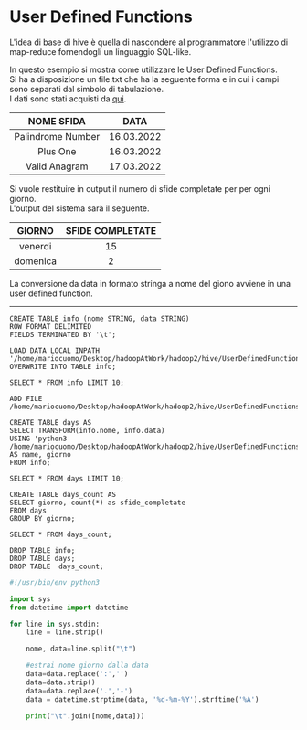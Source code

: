 # User Defined Functions


L'idea di base di hive è quella di nascondere al programmatore l'utilizzo di map-reduce fornendogli un linguaggio SQL-like.

In questo esempio si mostra come utilizzare le User Defined Functions.<br>
Si ha a disposizione un file.txt che ha la seguente forma e in cui i campi sono separati dal simbolo di tabulazione.<br>
I dati sono stati acquisti da <a href="https://github.com/mariocuomo/LeetCode/blob/main/README.md">qui</a>.

| NOME SFIDA | DATA
| :---: | :---: |
| Palindrome Number | 16.03.2022
| Plus One | 16.03.2022
| Valid Anagram | 17.03.2022


Si vuole restituire in output il numero di sfide completate per per ogni giorno.<br>
L'output del sistema sarà il seguente.

| GIORNO | SFIDE COMPLETATE
| :---: | :---: |
| venerdi | 15
| domenica | 2

La conversione da data in formato stringa a nome del giono avviene in una user defined function.

--- 
```
CREATE TABLE info (nome STRING, data STRING)
ROW FORMAT DELIMITED
FIELDS TERMINATED BY '\t';

LOAD DATA LOCAL INPATH '/home/mariocuomo/Desktop/hadoopAtWork/hadoop2/hive/UserDefinedFunctions/file.txt'
OVERWRITE INTO TABLE info;

SELECT * FROM info LIMIT 10;

ADD FILE /home/mariocuomo/Desktop/hadoopAtWork/hadoop2/hive/UserDefinedFunctions/date_convert.py;

CREATE TABLE days AS
SELECT TRANSFORM(info.nome, info.data)
USING 'python3 /home/mariocuomo/Desktop/hadoopAtWork/hadoop2/hive/UserDefinedFunctions/date_convert.py'
AS name, giorno
FROM info;

SELECT * FROM days LIMIT 10;

CREATE TABLE days_count AS
SELECT giorno, count(*) as sfide_completate
FROM days
GROUP BY giorno;

SELECT * FROM days_count;

DROP TABLE info;
DROP TABLE days;
DROP TABLE  days_count;
```

```python
#!/usr/bin/env python3

import sys
from datetime import datetime

for line in sys.stdin:
	line = line.strip()

	nome, data=line.split("\t")

	#estrai nome giorno dalla data
	data=data.replace(':','')
	data=data.strip()
	data=data.replace('.','-')
	data = datetime.strptime(data, '%d-%m-%Y').strftime('%A')

	print("\t".join([nome,data]))
```


